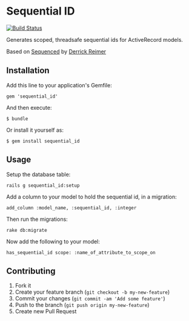 # Sequential ID
[![Build Status](https://travis-ci.org/austinylin/sequential_id.png?branch=master)](https://travis-ci.org/austinylin/sequential_id)

Generates scoped, threadsafe sequential ids for ActiveRecord models.

Based on [Sequenced](https://github.com/djreimer/sequenced) by 
[Derrick Reimer](https://github.com/djreimer)

## Installation

Add this line to your application's Gemfile:

    gem 'sequential_id'

And then execute:

    $ bundle

Or install it yourself as:

    $ gem install sequential_id

## Usage

Setup the database table:

    rails g sequential_id:setup

Add a column to your model to hold the sequential id, in a migration:

    add_column :model_name, :sequential_id, :integer

Then run the migrations:

    rake db:migrate

Now add the following to your model:

    has_sequential_id scope: :name_of_attribute_to_scope_on

## Contributing

1. Fork it
2. Create your feature branch (`git checkout -b my-new-feature`)
3. Commit your changes (`git commit -am 'Add some feature'`)
4. Push to the branch (`git push origin my-new-feature`)
5. Create new Pull Request
